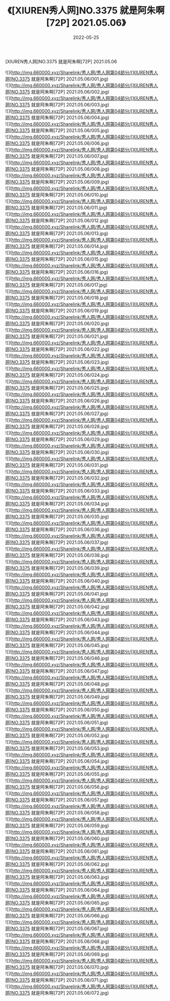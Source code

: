 ﻿---
layout: post
title:  《[XIUREN秀人网]NO.3375 就是阿朱啊[72P] 2021.05.06》
date:   2022-05-25
img: http://img.660000.xyz/Sharelink/秀人网/秀人网第04部分/[XIUREN秀人网]NO.3375 就是阿朱啊[72P] 2021.05.06/000.jpg
categories: [美女, 清纯, 唯美]
---

[XIUREN秀人网]NO.3375 就是阿朱啊[72P] 2021.05.06

 ![](http://img.660000.xyz/Sharelink/秀人网/秀人网第04部分/[XIUREN秀人网]NO.3375 就是阿朱啊[72P] 2021.05.06/001.jpg) <br>![](http://img.660000.xyz/Sharelink/秀人网/秀人网第04部分/[XIUREN秀人网]NO.3375 就是阿朱啊[72P] 2021.05.06/002.jpg) <br>![](http://img.660000.xyz/Sharelink/秀人网/秀人网第04部分/[XIUREN秀人网]NO.3375 就是阿朱啊[72P] 2021.05.06/003.jpg) <br>![](http://img.660000.xyz/Sharelink/秀人网/秀人网第04部分/[XIUREN秀人网]NO.3375 就是阿朱啊[72P] 2021.05.06/004.jpg) <br>![](http://img.660000.xyz/Sharelink/秀人网/秀人网第04部分/[XIUREN秀人网]NO.3375 就是阿朱啊[72P] 2021.05.06/005.jpg) <br>![](http://img.660000.xyz/Sharelink/秀人网/秀人网第04部分/[XIUREN秀人网]NO.3375 就是阿朱啊[72P] 2021.05.06/006.jpg) <br>![](http://img.660000.xyz/Sharelink/秀人网/秀人网第04部分/[XIUREN秀人网]NO.3375 就是阿朱啊[72P] 2021.05.06/007.jpg) <br>![](http://img.660000.xyz/Sharelink/秀人网/秀人网第04部分/[XIUREN秀人网]NO.3375 就是阿朱啊[72P] 2021.05.06/008.jpg) <br>![](http://img.660000.xyz/Sharelink/秀人网/秀人网第04部分/[XIUREN秀人网]NO.3375 就是阿朱啊[72P] 2021.05.06/009.jpg) <br>![](http://img.660000.xyz/Sharelink/秀人网/秀人网第04部分/[XIUREN秀人网]NO.3375 就是阿朱啊[72P] 2021.05.06/010.jpg) <br>![](http://img.660000.xyz/Sharelink/秀人网/秀人网第04部分/[XIUREN秀人网]NO.3375 就是阿朱啊[72P] 2021.05.06/011.jpg) <br>![](http://img.660000.xyz/Sharelink/秀人网/秀人网第04部分/[XIUREN秀人网]NO.3375 就是阿朱啊[72P] 2021.05.06/012.jpg) <br>![](http://img.660000.xyz/Sharelink/秀人网/秀人网第04部分/[XIUREN秀人网]NO.3375 就是阿朱啊[72P] 2021.05.06/013.jpg) <br>![](http://img.660000.xyz/Sharelink/秀人网/秀人网第04部分/[XIUREN秀人网]NO.3375 就是阿朱啊[72P] 2021.05.06/014.jpg) <br>![](http://img.660000.xyz/Sharelink/秀人网/秀人网第04部分/[XIUREN秀人网]NO.3375 就是阿朱啊[72P] 2021.05.06/015.jpg) <br>![](http://img.660000.xyz/Sharelink/秀人网/秀人网第04部分/[XIUREN秀人网]NO.3375 就是阿朱啊[72P] 2021.05.06/016.jpg) <br>![](http://img.660000.xyz/Sharelink/秀人网/秀人网第04部分/[XIUREN秀人网]NO.3375 就是阿朱啊[72P] 2021.05.06/017.jpg) <br>![](http://img.660000.xyz/Sharelink/秀人网/秀人网第04部分/[XIUREN秀人网]NO.3375 就是阿朱啊[72P] 2021.05.06/018.jpg) <br>![](http://img.660000.xyz/Sharelink/秀人网/秀人网第04部分/[XIUREN秀人网]NO.3375 就是阿朱啊[72P] 2021.05.06/019.jpg) <br>![](http://img.660000.xyz/Sharelink/秀人网/秀人网第04部分/[XIUREN秀人网]NO.3375 就是阿朱啊[72P] 2021.05.06/020.jpg) <br>![](http://img.660000.xyz/Sharelink/秀人网/秀人网第04部分/[XIUREN秀人网]NO.3375 就是阿朱啊[72P] 2021.05.06/021.jpg) <br>![](http://img.660000.xyz/Sharelink/秀人网/秀人网第04部分/[XIUREN秀人网]NO.3375 就是阿朱啊[72P] 2021.05.06/022.jpg) <br>![](http://img.660000.xyz/Sharelink/秀人网/秀人网第04部分/[XIUREN秀人网]NO.3375 就是阿朱啊[72P] 2021.05.06/023.jpg) <br>![](http://img.660000.xyz/Sharelink/秀人网/秀人网第04部分/[XIUREN秀人网]NO.3375 就是阿朱啊[72P] 2021.05.06/024.jpg) <br>![](http://img.660000.xyz/Sharelink/秀人网/秀人网第04部分/[XIUREN秀人网]NO.3375 就是阿朱啊[72P] 2021.05.06/025.jpg) <br>![](http://img.660000.xyz/Sharelink/秀人网/秀人网第04部分/[XIUREN秀人网]NO.3375 就是阿朱啊[72P] 2021.05.06/026.jpg) <br>![](http://img.660000.xyz/Sharelink/秀人网/秀人网第04部分/[XIUREN秀人网]NO.3375 就是阿朱啊[72P] 2021.05.06/027.jpg) <br>![](http://img.660000.xyz/Sharelink/秀人网/秀人网第04部分/[XIUREN秀人网]NO.3375 就是阿朱啊[72P] 2021.05.06/028.jpg) <br>![](http://img.660000.xyz/Sharelink/秀人网/秀人网第04部分/[XIUREN秀人网]NO.3375 就是阿朱啊[72P] 2021.05.06/029.jpg) <br>![](http://img.660000.xyz/Sharelink/秀人网/秀人网第04部分/[XIUREN秀人网]NO.3375 就是阿朱啊[72P] 2021.05.06/030.jpg) <br>![](http://img.660000.xyz/Sharelink/秀人网/秀人网第04部分/[XIUREN秀人网]NO.3375 就是阿朱啊[72P] 2021.05.06/031.jpg) <br>![](http://img.660000.xyz/Sharelink/秀人网/秀人网第04部分/[XIUREN秀人网]NO.3375 就是阿朱啊[72P] 2021.05.06/032.jpg) <br>![](http://img.660000.xyz/Sharelink/秀人网/秀人网第04部分/[XIUREN秀人网]NO.3375 就是阿朱啊[72P] 2021.05.06/033.jpg) <br>![](http://img.660000.xyz/Sharelink/秀人网/秀人网第04部分/[XIUREN秀人网]NO.3375 就是阿朱啊[72P] 2021.05.06/034.jpg) <br>![](http://img.660000.xyz/Sharelink/秀人网/秀人网第04部分/[XIUREN秀人网]NO.3375 就是阿朱啊[72P] 2021.05.06/035.jpg) <br>![](http://img.660000.xyz/Sharelink/秀人网/秀人网第04部分/[XIUREN秀人网]NO.3375 就是阿朱啊[72P] 2021.05.06/036.jpg) <br>![](http://img.660000.xyz/Sharelink/秀人网/秀人网第04部分/[XIUREN秀人网]NO.3375 就是阿朱啊[72P] 2021.05.06/037.jpg) <br>![](http://img.660000.xyz/Sharelink/秀人网/秀人网第04部分/[XIUREN秀人网]NO.3375 就是阿朱啊[72P] 2021.05.06/038.jpg) <br>![](http://img.660000.xyz/Sharelink/秀人网/秀人网第04部分/[XIUREN秀人网]NO.3375 就是阿朱啊[72P] 2021.05.06/039.jpg) <br>![](http://img.660000.xyz/Sharelink/秀人网/秀人网第04部分/[XIUREN秀人网]NO.3375 就是阿朱啊[72P] 2021.05.06/040.jpg) <br>![](http://img.660000.xyz/Sharelink/秀人网/秀人网第04部分/[XIUREN秀人网]NO.3375 就是阿朱啊[72P] 2021.05.06/041.jpg) <br>![](http://img.660000.xyz/Sharelink/秀人网/秀人网第04部分/[XIUREN秀人网]NO.3375 就是阿朱啊[72P] 2021.05.06/042.jpg) <br>![](http://img.660000.xyz/Sharelink/秀人网/秀人网第04部分/[XIUREN秀人网]NO.3375 就是阿朱啊[72P] 2021.05.06/043.jpg) <br>![](http://img.660000.xyz/Sharelink/秀人网/秀人网第04部分/[XIUREN秀人网]NO.3375 就是阿朱啊[72P] 2021.05.06/044.jpg) <br>![](http://img.660000.xyz/Sharelink/秀人网/秀人网第04部分/[XIUREN秀人网]NO.3375 就是阿朱啊[72P] 2021.05.06/045.jpg) <br>![](http://img.660000.xyz/Sharelink/秀人网/秀人网第04部分/[XIUREN秀人网]NO.3375 就是阿朱啊[72P] 2021.05.06/046.jpg) <br>![](http://img.660000.xyz/Sharelink/秀人网/秀人网第04部分/[XIUREN秀人网]NO.3375 就是阿朱啊[72P] 2021.05.06/047.jpg) <br>![](http://img.660000.xyz/Sharelink/秀人网/秀人网第04部分/[XIUREN秀人网]NO.3375 就是阿朱啊[72P] 2021.05.06/048.jpg) <br>![](http://img.660000.xyz/Sharelink/秀人网/秀人网第04部分/[XIUREN秀人网]NO.3375 就是阿朱啊[72P] 2021.05.06/049.jpg) <br>![](http://img.660000.xyz/Sharelink/秀人网/秀人网第04部分/[XIUREN秀人网]NO.3375 就是阿朱啊[72P] 2021.05.06/050.jpg) <br>![](http://img.660000.xyz/Sharelink/秀人网/秀人网第04部分/[XIUREN秀人网]NO.3375 就是阿朱啊[72P] 2021.05.06/051.jpg) <br>![](http://img.660000.xyz/Sharelink/秀人网/秀人网第04部分/[XIUREN秀人网]NO.3375 就是阿朱啊[72P] 2021.05.06/052.jpg) <br>![](http://img.660000.xyz/Sharelink/秀人网/秀人网第04部分/[XIUREN秀人网]NO.3375 就是阿朱啊[72P] 2021.05.06/053.jpg) <br>![](http://img.660000.xyz/Sharelink/秀人网/秀人网第04部分/[XIUREN秀人网]NO.3375 就是阿朱啊[72P] 2021.05.06/054.jpg) <br>![](http://img.660000.xyz/Sharelink/秀人网/秀人网第04部分/[XIUREN秀人网]NO.3375 就是阿朱啊[72P] 2021.05.06/055.jpg) <br>![](http://img.660000.xyz/Sharelink/秀人网/秀人网第04部分/[XIUREN秀人网]NO.3375 就是阿朱啊[72P] 2021.05.06/056.jpg) <br>![](http://img.660000.xyz/Sharelink/秀人网/秀人网第04部分/[XIUREN秀人网]NO.3375 就是阿朱啊[72P] 2021.05.06/057.jpg) <br>![](http://img.660000.xyz/Sharelink/秀人网/秀人网第04部分/[XIUREN秀人网]NO.3375 就是阿朱啊[72P] 2021.05.06/058.jpg) <br>![](http://img.660000.xyz/Sharelink/秀人网/秀人网第04部分/[XIUREN秀人网]NO.3375 就是阿朱啊[72P] 2021.05.06/059.jpg) <br>![](http://img.660000.xyz/Sharelink/秀人网/秀人网第04部分/[XIUREN秀人网]NO.3375 就是阿朱啊[72P] 2021.05.06/060.jpg) <br>![](http://img.660000.xyz/Sharelink/秀人网/秀人网第04部分/[XIUREN秀人网]NO.3375 就是阿朱啊[72P] 2021.05.06/061.jpg) <br>![](http://img.660000.xyz/Sharelink/秀人网/秀人网第04部分/[XIUREN秀人网]NO.3375 就是阿朱啊[72P] 2021.05.06/062.jpg) <br>![](http://img.660000.xyz/Sharelink/秀人网/秀人网第04部分/[XIUREN秀人网]NO.3375 就是阿朱啊[72P] 2021.05.06/063.jpg) <br>![](http://img.660000.xyz/Sharelink/秀人网/秀人网第04部分/[XIUREN秀人网]NO.3375 就是阿朱啊[72P] 2021.05.06/064.jpg) <br>![](http://img.660000.xyz/Sharelink/秀人网/秀人网第04部分/[XIUREN秀人网]NO.3375 就是阿朱啊[72P] 2021.05.06/065.jpg) <br>![](http://img.660000.xyz/Sharelink/秀人网/秀人网第04部分/[XIUREN秀人网]NO.3375 就是阿朱啊[72P] 2021.05.06/066.jpg) <br>![](http://img.660000.xyz/Sharelink/秀人网/秀人网第04部分/[XIUREN秀人网]NO.3375 就是阿朱啊[72P] 2021.05.06/067.jpg) <br>![](http://img.660000.xyz/Sharelink/秀人网/秀人网第04部分/[XIUREN秀人网]NO.3375 就是阿朱啊[72P] 2021.05.06/068.jpg) <br>![](http://img.660000.xyz/Sharelink/秀人网/秀人网第04部分/[XIUREN秀人网]NO.3375 就是阿朱啊[72P] 2021.05.06/069.jpg) <br>![](http://img.660000.xyz/Sharelink/秀人网/秀人网第04部分/[XIUREN秀人网]NO.3375 就是阿朱啊[72P] 2021.05.06/070.jpg) <br>![](http://img.660000.xyz/Sharelink/秀人网/秀人网第04部分/[XIUREN秀人网]NO.3375 就是阿朱啊[72P] 2021.05.06/071.jpg) <br>![](http://img.660000.xyz/Sharelink/秀人网/秀人网第04部分/[XIUREN秀人网]NO.3375 就是阿朱啊[72P] 2021.05.06/072.jpg) <br>
